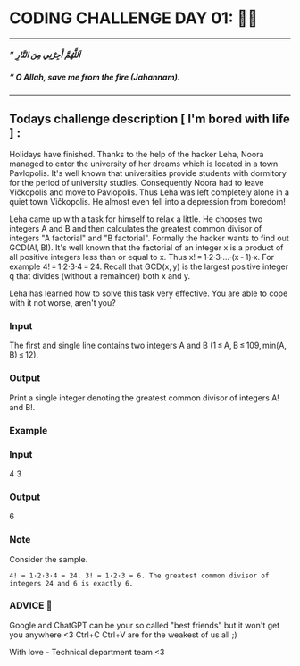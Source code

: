 # CODING CHALLENGE DAY 01: 🌙✨

---

##### ” اَللَّهُمَّ أَجِرْنِي مِنَ النَّارِ

##### “ O Allah, save me from the fire (Jahannam).

---

##

## Todays challenge description [ I'm bored with life ] :

Holidays have finished. Thanks to the help of the hacker Leha, Noora managed to enter the university of her dreams which is located in a town Pavlopolis. It's well known that universities provide students with dormitory for the period of university studies. Consequently Noora had to leave Vičkopolis and move to Pavlopolis. Thus Leha was left completely alone in a quiet town Vičkopolis. He almost even fell into a depression from boredom!

Leha came up with a task for himself to relax a little. He chooses two integers A and B and then calculates the greatest common divisor of integers "A factorial" and "B factorial". Formally the hacker wants to find out GCD(A!, B!). It's well known that the factorial of an integer x is a product of all positive integers less than or equal to x. Thus x! = 1·2·3·...·(x - 1)·x. For example 4! = 1·2·3·4 = 24. Recall that GCD(x, y) is the largest positive integer q that divides (without a remainder) both x and y.

Leha has learned how to solve this task very effective. You are able to cope with it not worse, aren't you?
### Input

The first and single line contains two integers A and B (1 ≤ A, B ≤ 109, min(A, B) ≤ 12).
### Output

Print a single integer denoting the greatest common divisor of integers A! and B!.
### Example
### Input


4 3

### Output


6

### Note

Consider the sample.

    4! = 1·2·3·4 = 24. 3! = 1·2·3 = 6. The greatest common divisor of integers 24 and 6 is exactly 6.



### ADVICE 💖

Google and ChatGPT can be your so called "best friends" but it won't get you anywhere <3 Ctrl+C Ctrl+V are for the weakest of us all ;)

With love - Technical department team <3
